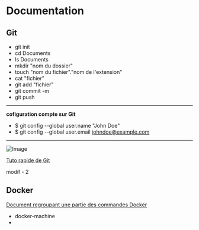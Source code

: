 # Documentation





## Git
* git init
* cd Documents
* ls Documents
* mkdir "nom du dossier"
* touch "nom du fichier"."nom de l'extension"
* cat "fichier"
* git add "fichier"
* git commit -m
* git push

--------------------------------------------------------
**cofiguration compte sur Git**
* $ git config --global user.name "John Doe"
* $ git config --global user.email johndoe@example.com

--------------------------------------------------------

![Image](https://i.ibb.co/vznnhsL/envoie-git.png)

[Tuto rapide de Git](http://rogerdudler.github.io/git-guide/index.fr.html)

modif - 2


## Docker

[Document regroupant une partie des commandes Docker](https://halshs.archives-ouvertes.fr/cel-02285669/file/Introduction%20%C3%A0%20Docker.pdf)


* docker-machine
* 